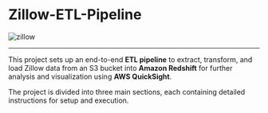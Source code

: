 # Zillow-ETL-Pipeline

![zillow](https://github.com/user-attachments/assets/e6d8ac0e-9d8e-4794-9424-73a7ee2e6ddb)

---

This project sets up an end-to-end **ETL pipeline** to extract, transform, and load Zillow data from an S3 bucket into **Amazon Redshift** for further analysis and visualization using **AWS QuickSight**. 

The project is divided into three main sections, each containing detailed instructions for setup and execution.
